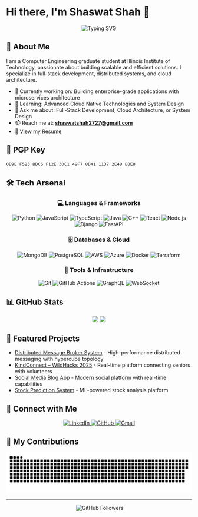 # Hi there, I'm Shaswat Shah 👋

<div align="center">
  <img src="https://readme-typing-svg.herokuapp.com?font=Fira+Code&weight=500&size=40&pause=1000&color=4169E1&center=true&vCenter=true&width=600&height=100&lines=Software+Developer;Problem+Solver;Tech+Enthusiast" alt="Typing SVG" />
</div>
<!-- 
<div align="center">
  <a href="https://github.com/sdshah09?tab=repositories">
    <img src="https://github-readme-activity-graph.vercel.app/graph?username=sdshah09&theme=react-dark&hide_border=true" alt="Contribution Graph" />
  </a>
</div>
 -->

## 🚀 About Me

I am a Computer Engineering graduate student at Illinois Institute of Technology, passionate about building scalable and efficient solutions. I specialize in full-stack development, distributed systems, and cloud architecture.

- 🔭 Currently working on: Building enterprise-grade applications with microservices architecture
- 🌱 Learning: Advanced Cloud Native Technologies and System Design
- 💬 Ask me about: Full-Stack Development, Cloud Architecture, or System Design
- 📫 Reach me at: **shaswatshah2727@gmail.com**
- 📄 [View my Resume](https://drive.google.com/file/d/1GdCquLV3BDOX2BF08x_KmwVTpnti63EI/view?usp=sharing)

## 🔐 PGP Key

```
0B9E F523 BDC6 F12E 3DC1 49F7 8D41 1137 2E48 E8E8
```

## 🛠️ Tech Arsenal

<div align="center">

### 💻 Languages & Frameworks
![Python](https://img.shields.io/badge/Python-3776AB?style=for-the-badge&logo=python&logoColor=white)
![JavaScript](https://img.shields.io/badge/JavaScript-F7DF1E?style=for-the-badge&logo=javascript&logoColor=black)
![TypeScript](https://img.shields.io/badge/TypeScript-007ACC?style=for-the-badge&logo=typescript&logoColor=white)
![Java](https://img.shields.io/badge/Java-ED8B00?style=for-the-badge&logo=java&logoColor=white)
![C++](https://img.shields.io/badge/C++-00599C?style=for-the-badge&logo=c%2B%2B&logoColor=white)
![React](https://img.shields.io/badge/React-20232A?style=for-the-badge&logo=react&logoColor=61DAFB)
![Node.js](https://img.shields.io/badge/Node.js-339933?style=for-the-badge&logo=nodedotjs&logoColor=white)
![Django](https://img.shields.io/badge/Django-092E20?style=for-the-badge&logo=django&logoColor=white)
![FastAPI](https://img.shields.io/badge/FastAPI-009688?style=for-the-badge&logo=fastapi&logoColor=white)

### 🗄️ Databases & Cloud
![MongoDB](https://img.shields.io/badge/MongoDB-4EA94B?style=for-the-badge&logo=mongodb&logoColor=white)
![PostgreSQL](https://img.shields.io/badge/PostgreSQL-316192?style=for-the-badge&logo=postgresql&logoColor=white)
![AWS](https://img.shields.io/badge/AWS-232F3E?style=for-the-badge&logo=amazon-aws&logoColor=white)
![Azure](https://img.shields.io/badge/Azure-0078D4?style=for-the-badge&logo=microsoft-azure&logoColor=white)
![Docker](https://img.shields.io/badge/Docker-2496ED?style=for-the-badge&logo=docker&logoColor=white)
![Terraform](https://img.shields.io/badge/Terraform-7B42BC?style=for-the-badge&logo=terraform&logoColor=white)

### 🔧 Tools & Infrastructure
![Git](https://img.shields.io/badge/Git-F05032?style=for-the-badge&logo=git&logoColor=white)
![GitHub Actions](https://img.shields.io/badge/GitHub_Actions-2088FF?style=for-the-badge&logo=github-actions&logoColor=white)
![GraphQL](https://img.shields.io/badge/GraphQL-E10098?style=for-the-badge&logo=graphql&logoColor=white)
![WebSocket](https://img.shields.io/badge/WebSocket-000000?style=for-the-badge&logo=websocket&logoColor=white)

</div>

## 📊 GitHub Stats

<div align="center">
  <img height="180em" src="https://github-readme-stats.vercel.app/api?username=sdshah09&show_icons=true&theme=radical&include_all_commits=true&count_private=true"/>
  <img height="180em" src="https://github-readme-stats.vercel.app/api/top-langs/?username=sdshah09&layout=compact&langs_count=6&theme=radical"/>
</div>

## 🌟 Featured Projects

- [Distributed Message Broker System](https://github.com/sdshah09/Distributed-Message-Broker-System) - High-performance distributed messaging with hypercube topology
- [KindConnect – WildHacks 2025](https://github.com/jaygohel109/KindConnect) - Real-time platform connecting seniors with volunteers
- [Social Media Blog App](https://github.com/sdshah09/Social-Media-Blog-App) - Modern social platform with real-time capabilities
- [Stock Prediction System](https://github.com/sdshah09/Stock-Prediction-and-Reporting-System) - ML-powered stock analysis platform

## 🤝 Connect with Me

<div align="center">
  <a href="https://linkedin.com/in/shaswat-shah" target="_blank">
    <img src="https://img.shields.io/badge/LinkedIn-0077B5?style=for-the-badge&logo=linkedin&logoColor=white" alt="LinkedIn"/>
  </a>
  <a href="https://github.com/sdshah09" target="_blank">
    <img src="https://img.shields.io/badge/GitHub-100000?style=for-the-badge&logo=github&logoColor=white" alt="GitHub"/>
  </a>
  <a href="mailto:shaswatshah2727@gmail.com">
    <img src="https://img.shields.io/badge/Gmail-D14836?style=for-the-badge&logo=gmail&logoColor=white" alt="Gmail"/>
  </a>
</div>

## 🐍 My Contributions

<div align="center">
  <img alt="snake eating my contributions" src="https://github.com/sdshah09/sdshah09/raw/output/github-snake.svg">
</div>

---
<div align="center">
  <img src="https://komarev.com/ghpvc/?username=sdshah09&style=flat-square&color=blue" alt=""/>
  <img src="https://img.shields.io/github/followers/sdshah09?label=Follow&style=social" alt="GitHub Followers"/>
</div>

